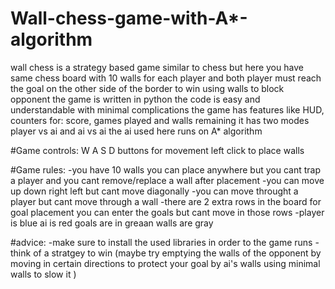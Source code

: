 # Wall-chess-game-with-A*-algorithm
wall chess is a strategy based game similar to chess but here you have same chess board with 10 walls for each player and both player must reach the goal on the other side of the border to win using walls to block opponent the game is written in python the code is easy and understandable with minimal complications the game has features like HUD, counters for: score, games played and walls remaining it has two modes player vs ai and ai vs ai the ai used here runs on A* algorithm 

#Game controls: W A S D buttons for movement left click to place walls

#Game rules: -you have 10 walls you can place anywhere but you cant trap a player and you cant remove/replace a wall after placement 
-you can move up down right left but cant move diagonally 
-you can move throught a player but cant move through a wall 
-there are 2 extra rows in the board for goal placement you can enter the goals but cant move in those rows 
-player is blue ai is red goals are in greaan walls are gray

#advice: -make sure to install the used libraries in order to the game runs
-think of a stratgey to win (maybe try emptying the walls of the opponent by moving in certain directions to protect your goal by ai's walls using minimal walls to slow it )
